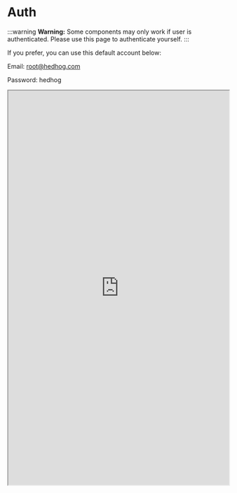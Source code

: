 # Auth

:::warning
**Warning:** Some components may only work if user is authenticated. Please use this page to authenticate yourself.
:::

If you prefer, you can use this default account below:

Email: root@hedhog.com

Password: hedhog

<iframe src="http://localhost:6006/iframe.html?id=authentication-login--docs" width="100%" height="900px" />
